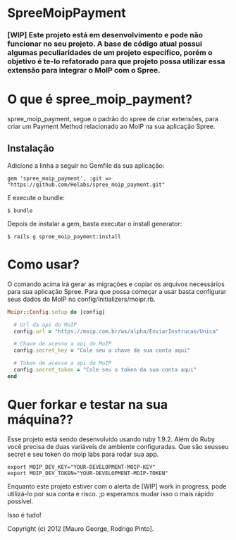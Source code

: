 SpreeMoipPayment
================

### [WIP] Este projeto está em desenvolvimento e pode não funcionar no seu projeto. A base de código atual possui algumas peculiaridades de um projeto específico, porém o objetivo é te-lo refatorado para que projeto possa utilizar essa extensão para integrar o MoIP com o Spree.

# O que é spree_moip_payment?
spree_moip_payment, segue o padrão do spree de criar extensões, para criar um Payment Method relacionado ao MoIP na sua aplicação Spree.

## Instalação

Adicione a linha a seguir no Gemfile da sua aplicação:

    gem 'spree_moip_payment', :git => "https://github.com/Helabs/spree_moip_payment.git"

E execute o bundle:

    $ bundle

Depois de instalar a gem, basta executar o install generator:

    $ rails g spree_moip_payment:install

# Como usar?

O comando acima irá gerar as migrações e copiar os arquivos necessários para sua aplicação Spree.
Para que possa começar a usar basta configurar seus dados do MoIP no config/initializers/moipr.rb.


```ruby
Moipr::Config.setup do |config|

  # Url da api do MoIP
  config.url = "https://moip.com.br/ws/alpha/EnviarInstrucao/Unica"

  # Chave de acesso a api do MoIP
  config.secret_key = "Cole seu a chave da sua conta aqui"

  # Token de acesso a api do MoIP
  config.secret_token = "Cole seu o token da sua conta aqui"
end
```

# Quer forkar e testar na sua máquina?? 

Esse projeto está sendo desenvolvido usando ruby 1.9.2. Além do Ruby você precisa de duas variáveis de ambiente configuradas. Que são seusseu secret e seu token do moip labs para rodar sua app.

    export MOIP_DEV_KEY="YOUR-DEVELOPMENT-MOIP-KEY"
    export MOIP_DEV_TOKEN="YOUR-DEVELOPMENT-MOIP-TOKEN"

Enquanto este projeto estiver com o alerta de [WIP] work in progress, pode utilizá-lo por sua conta e risco. ;p esperamos mudar isso o mais rápido possível.

Isso é tudo!

Copyright (c) 2012 [Mauro George, Rodrigo Pinto].
